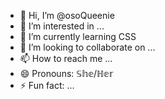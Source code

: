- 👋 Hi, I’m @osoQueenie
- 👀 I’m interested in ...
- 🌱 I’m currently learning CSS
- 💞️ I’m looking to collaborate on ...
- 📫 How to reach me ...
- 😄 Pronouns: 𝕊𝕙𝕖/ℍ𝕖𝕣
- ⚡ Fun fact: ...

<!---
osoQueenie/osoQueenie is a ✨ special ✨ repository because its `README.md` (this file) appears on your GitHub profile.
You can click the Preview link to take a look at your changes.
--->
